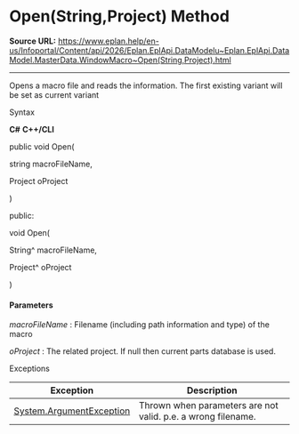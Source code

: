 # Open(String,Project) Method

**Source URL:** https://www.eplan.help/en-us/Infoportal/Content/api/2026/Eplan.EplApi.DataModelu~Eplan.EplApi.DataModel.MasterData.WindowMacro~Open(String,Project).html

---

Opens a macro file and reads the information. The first existing variant will be set as current variant

Syntax

**C#**
**C++/CLI**


public void Open( 

   string macroFileName,

   Project oProject

)

public:

void Open( 

   String^ macroFileName,

   Project^ oProject

)


#### Parameters

*macroFileName*
:   Filename (including path information and type) of the macro

*oProject*
:   The related project. If null then current parts database is used.

Exceptions

| Exception | Description |
| --- | --- |
| [System.ArgumentException](#) | Thrown when parameters are not valid. p.e. a wrong filename. |
